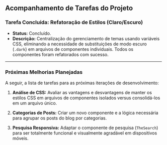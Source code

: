 ## Acompanhamento de Tarefas do Projeto

### Tarefa Concluída: Refatoração de Estilos (Claro/Escuro)

*   **Status:** Concluído.
*   **Descrição:** Centralização do gerenciamento de temas usando variáveis CSS, eliminando a necessidade de substituições de modo escuro (`.dark`) em arquivos de componentes individuais. Todos os componentes foram refatorados com sucesso.

---

### Próximas Melhorias Planejadas

A seguir, a lista de tarefas para as próximas iterações de desenvolvimento:

1.  **Análise de CSS:** Avaliar as vantagens e desvantagens de manter os estilos CSS em arquivos de componentes isolados versus consolidá-los em um arquivo único.

2.  **Categorias de Posts:** Criar um novo componente e a lógica necessária para agrupar os posts do blog por categorias.

3.  **Pesquisa Responsiva:** Adaptar o componente de pesquisa (`TheSearch`) para ser totalmente funcional e visualmente agradável em dispositivos móveis.
